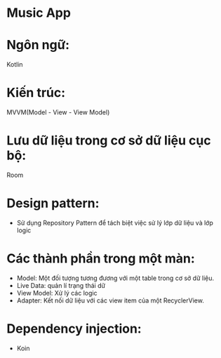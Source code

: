# Music App

# Ngôn ngữ:
Kotlin

# Kiến trúc:
MVVM(Model - View - View Model) 

# Lưu dữ liệu trong cơ sở dữ liệu cục bộ:
Room 

# Design pattern:
- Sử dụng Repository Pattern để tách biệt việc sử lý lớp dữ liệu và lớp logic

# Các thành phần trong một màn:
- Model: Một đối tượng tương đương với một table trong cơ sở dữ liệu.
- Live Data: quản lí trạng thái dữ 
- View Model: Xử lý các logic
- Adapter: Kết nối dữ liệu với các view item của một RecyclerView.

# Dependency injection:
- Koin
